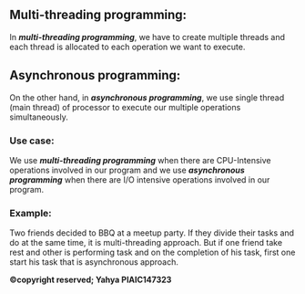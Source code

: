 ## Multi-threading programming:

In ***multi-threading programming***, we have to create multiple threads and each thread is allocated to each operation we want to execute. 

## Asynchronous programming:

On the other hand, in ***asynchronous programming***, we use single thread (main thread) of processor to execute our multiple operations simultaneously.

### Use case:
We use ***multi-threading programming*** when there are CPU-Intensive operations involved in our program and we use ***asynchronous programming*** when there are I/O intensive operations involved in our program.

### Example:
Two friends decided to BBQ at a meetup party. If they divide their tasks and do at the same time, it is multi-threading approach. But if one friend take rest and other is performing task and on the completion of his task, first one start his task that is asynchronous approach.

**©copyright reserved; Yahya PIAIC147323**
